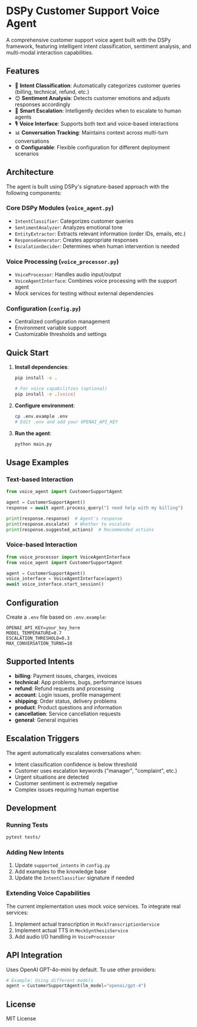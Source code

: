 # DSPy Customer Support Voice Agent

A comprehensive customer support voice agent built with the DSPy framework, featuring intelligent intent classification, sentiment analysis, and multi-modal interaction capabilities.

## Features

- 🎯 **Intent Classification**: Automatically categorizes customer queries (billing, technical, refund, etc.)
- 😊 **Sentiment Analysis**: Detects customer emotions and adjusts responses accordingly
- 🤖 **Smart Escalation**: Intelligently decides when to escalate to human agents
- 🎙️ **Voice Interface**: Supports both text and voice-based interactions
- 📊 **Conversation Tracking**: Maintains context across multi-turn conversations
- ⚙️ **Configurable**: Flexible configuration for different deployment scenarios

## Architecture

The agent is built using DSPy's signature-based approach with the following components:

### Core DSPy Modules (`voice_agent.py`)
- `IntentClassifier`: Categorizes customer queries
- `SentimentAnalyzer`: Analyzes emotional tone
- `EntityExtractor`: Extracts relevant information (order IDs, emails, etc.)
- `ResponseGenerator`: Creates appropriate responses
- `EscalationDecider`: Determines when human intervention is needed

### Voice Processing (`voice_processor.py`)
- `VoiceProcessor`: Handles audio input/output
- `VoiceAgentInterface`: Combines voice processing with the support agent
- Mock services for testing without external dependencies

### Configuration (`config.py`)
- Centralized configuration management
- Environment variable support
- Customizable thresholds and settings

## Quick Start

1. **Install dependencies**:
   ```bash
   pip install -e .
   
   # For voice capabilities (optional)
   pip install -e .[voice]
   ```

2. **Configure environment**:
   ```bash
   cp .env.example .env
   # Edit .env and add your OPENAI_API_KEY
   ```

3. **Run the agent**:
   ```bash
   python main.py
   ```

## Usage Examples

### Text-based Interaction
```python
from voice_agent import CustomerSupportAgent

agent = CustomerSupportAgent()
response = await agent.process_query("I need help with my billing")

print(response.response)  # Agent's response
print(response.escalate)  # Whether to escalate
print(response.suggested_actions)  # Recommended actions
```

### Voice-based Interaction
```python
from voice_processor import VoiceAgentInterface
from voice_agent import CustomerSupportAgent

agent = CustomerSupportAgent()
voice_interface = VoiceAgentInterface(agent)
await voice_interface.start_session()
```

## Configuration

Create a `.env` file based on `.env.example`:

```env
OPENAI_API_KEY=your_key_here
MODEL_TEMPERATURE=0.7
ESCALATION_THRESHOLD=0.3
MAX_CONVERSATION_TURNS=10
```

## Supported Intents

- **billing**: Payment issues, charges, invoices
- **technical**: App problems, bugs, performance issues  
- **refund**: Refund requests and processing
- **account**: Login issues, profile management
- **shipping**: Order status, delivery problems
- **product**: Product questions and information
- **cancellation**: Service cancellation requests
- **general**: General inquiries

## Escalation Triggers

The agent automatically escalates conversations when:

- Intent classification confidence is below threshold
- Customer uses escalation keywords ("manager", "complaint", etc.)
- Urgent situations are detected
- Customer sentiment is extremely negative
- Complex issues requiring human expertise

## Development

### Running Tests
```bash
pytest tests/
```

### Adding New Intents
1. Update `supported_intents` in `config.py`
2. Add examples to the knowledge base
3. Update the `IntentClassifier` signature if needed

### Extending Voice Capabilities
The current implementation uses mock voice services. To integrate real services:

1. Implement actual transcription in `MockTranscriptionService`
2. Implement actual TTS in `MockSynthesisService`
3. Add audio I/O handling in `VoiceProcessor`

## API Integration

Uses OpenAI GPT-4o-mini by default. To use other providers:

```python
# Example: Using different models
agent = CustomerSupportAgent(lm_model="openai/gpt-4")
```

## License

MIT License